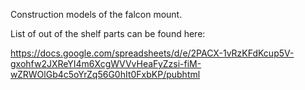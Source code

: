Construction models of the falcon mount.

List of out of the shelf parts can be found here:

https://docs.google.com/spreadsheets/d/e/2PACX-1vRzKFdKcup5V-gxohfw2JXReYI4m6XcgWVVvHeaFyZzsi-fiM-wZRWOlGb4c5oYrZq56G0hIt0FxbKP/pubhtml
